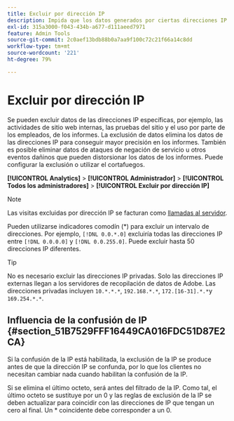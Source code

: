 ```yaml
---
title: Excluir por dirección IP
description: Impida que los datos generados por ciertas direcciones IP aparezcan en los informes.
exl-id: 315a3000-f043-434b-a677-d111aeed7971
feature: Admin Tools
source-git-commit: 2c0aef13bdb88b0a7aa9f100c72c21f66a14c8dd
workflow-type: tm+mt
source-wordcount: '221'
ht-degree: 79%

---
```


# Excluir por dirección IP

Se pueden excluir datos de las direcciones IP específicas, por ejemplo, las actividades de sitio web internas, las pruebas del sitio y el uso por parte de los empleados, de los informes. La exclusión de datos elimina los datos de las direcciones IP para conseguir mayor precisión en los informes. También es posible eliminar datos de ataques de negación de servicio u otros eventos dañinos que pueden distorsionar los datos de los informes. Puede configurar la exclusión o utilizar el cortafuegos.

**[!UICONTROL Analytics]** > **[!UICONTROL Administrador]** > **[!UICONTROL Todos los administradores]** > **[!UICONTROL Excluir por dirección IP]**

>[!NOTE]
>
>Las visitas excluidas por dirección IP se facturan como [llamadas al servidor](https://experienceleague.adobe.com/docs/analytics/technotes/terms.html).

Pueden utilizarse indicadores comodín (*) para excluir un intervalo de direcciones. Por ejemplo, `[!DNL 0.0.*.0]` excluiría todas las direcciones IP entre `[!DNL 0.0.0.0]` y `[!DNL 0.0.255.0]`. Puede excluir hasta 50 direcciones IP diferentes.

>[!TIP]
>
>No es necesario excluir las direcciones IP privadas. Solo las direcciones IP externas llegan a los servidores de recopilación de datos de Adobe. Las direcciones privadas incluyen `10.*.*.*`, `192.168.*.*`, `172.[16-31].*.*`y `169.254.*.*`.

## Influencia de la confusión de IP {#section_51B7529FFF16449CA016FDC51D87E2CA}

Si la confusión de la IP está habilitada, la exclusión de la IP se produce antes de que la dirección IP se confunda, por lo que los clientes no necesitan cambiar nada cuando habilitan la confusión de la IP.

Si se elimina el último octeto, será antes del filtrado de la IP. Como tal, el último octeto se sustituye por un 0 y las reglas de exclusión de la IP se deben actualizar para coincidir con las direcciones de IP que tengan un cero al final. Un * coincidente debe corresponder a un 0.
